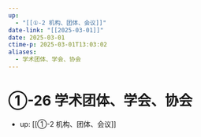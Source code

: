 ```yaml
---
up:
  - "[[①-2 机构、团体、会议]]"
date-link: "[[2025-03-01]]"
date: 2025-03-01
ctime-p: 2025-03-01T13:03:02
aliases:
  - 学术团体、学会、协会
---
```


# ①-26 学术团体、学会、协会

- up: [[①-2 机构、团体、会议]]
